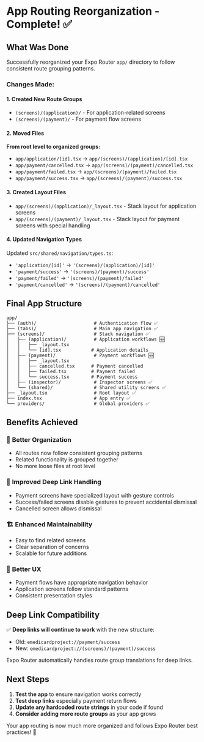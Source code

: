 # App Routing Reorganization - Complete! ✅

## What Was Done

Successfully reorganized your Expo Router `app/` directory to follow consistent route grouping patterns.

### Changes Made:

#### 1. **Created New Route Groups**
- `(screens)/(application)/` - For application-related screens
- `(screens)/(payment)/` - For payment flow screens

#### 2. **Moved Files**
**From root level to organized groups:**
- `app/application/[id].tsx` → `app/(screens)/(application)/[id].tsx`
- `app/payment/cancelled.tsx` → `app/(screens)/(payment)/cancelled.tsx`
- `app/payment/failed.tsx` → `app/(screens)/(payment)/failed.tsx`
- `app/payment/success.tsx` → `app/(screens)/(payment)/success.tsx`

#### 3. **Created Layout Files**
- `app/(screens)/(application)/_layout.tsx` - Stack layout for application screens
- `app/(screens)/(payment)/_layout.tsx` - Stack layout for payment screens with special handling

#### 4. **Updated Navigation Types**
Updated `src/shared/navigation/types.ts`:
- `'application/[id]'` → `'(screens)/(application)/[id]'`
- `'payment/success'` → `'(screens)/(payment)/success'`
- `'payment/failed'` → `'(screens)/(payment)/failed'`
- `'payment/cancelled'` → `'(screens)/(payment)/cancelled'`

## Final App Structure

```
app/
├── (auth)/                     # Authentication flow ✅
├── (tabs)/                     # Main app navigation ✅
├── (screens)/                  # Stack navigation ✅
│   ├── (application)/          # Application workflows 🆕
│   │   ├── _layout.tsx
│   │   └── [id].tsx           # Application details
│   ├── (payment)/              # Payment workflows 🆕
│   │   ├── _layout.tsx
│   │   ├── cancelled.tsx      # Payment cancelled
│   │   ├── failed.tsx         # Payment failed
│   │   └── success.tsx        # Payment success
│   ├── (inspector)/            # Inspector screens ✅
│   └── (shared)/               # Shared utility screens ✅
├── _layout.tsx                 # Root layout ✅
├── index.tsx                   # App entry ✅
└── providers/                  # Global providers ✅
```

## Benefits Achieved

### 🎯 **Better Organization**
- All routes now follow consistent grouping patterns
- Related functionality is grouped together
- No more loose files at root level

### 🔗 **Improved Deep Link Handling**
- Payment screens have specialized layout with gesture controls
- Success/failed screens disable gestures to prevent accidental dismissal
- Cancelled screen allows dismissal

### 🏗️ **Enhanced Maintainability**
- Easy to find related screens
- Clear separation of concerns
- Scalable for future additions

### 📱 **Better UX**
- Payment flows have appropriate navigation behavior
- Application screens follow standard patterns
- Consistent presentation styles

## Deep Link Compatibility

✅ **Deep links will continue to work** with the new structure:
- Old: `emedicardproject://payment/success`
- New: `emedicardproject://(screens)/(payment)/success`

Expo Router automatically handles route group translations for deep links.

## Next Steps

1. **Test the app** to ensure navigation works correctly
2. **Test deep links** especially payment return flows
3. **Update any hardcoded route strings** in your code if found
4. **Consider adding more route groups** as your app grows

Your app routing is now much more organized and follows Expo Router best practices! 🚀
